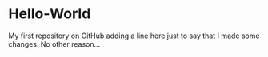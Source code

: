 # Hello-World
My first repository on GitHub
adding a line here just to say that I made some changes.   No other reason...
